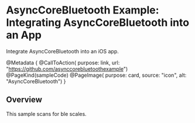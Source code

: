 # AsyncCoreBluetooth Example: Integrating AsyncCoreBluetooth into an App

Integrate AsyncCoreBluetooth into an iOS app.

@Metadata {
    @CallToAction(
        purpose: link,
        url: "https://github.com/asynccorebluetoothexample")
    @PageKind(sampleCode)
    @PageImage(
        purpose: card, 
        source: "icon", 
        alt: "AsyncCoreBluetooth")
}

## Overview

This sample scans for ble scales.
